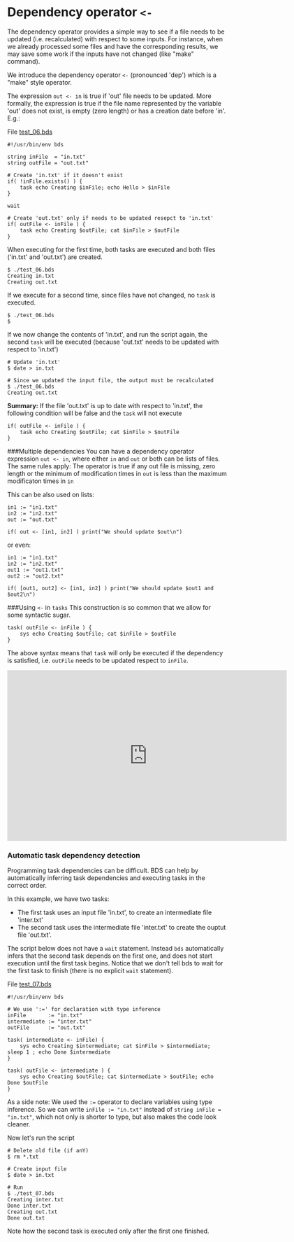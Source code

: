 # Dependency operator `<-` 
				
The dependency operator provides a simple way to see if a file needs to be updated (i.e. recalculated) with respect to some inputs.
For instance, when we already processed some files and have the corresponding results, we may save some work if the inputs have not changed (like "make" command).

We introduce the dependency operator `<-` (pronounced 'dep') which is a "make" style operator.

The expression `out <- in` is true if 'out' file needs to be updated.
More formally, the expression is true if the file name represented by the variable 'out' does not exist, is empty (zero length) or has a creation date before 'in'.
E.g.:

 File <a href="bds/test_06.bds">test_06.bds</a>
```
#!/usr/bin/env bds

string inFile  = "in.txt"
string outFile = "out.txt"

# Create 'in.txt' if it doesn't exist
if( !inFile.exists() ) {
    task echo Creating $inFile; echo Hello > $inFile
}

wait

# Create 'out.txt' only if needs to be updated resepct to 'in.txt'
if( outFile <- inFile ) {
    task echo Creating $outFile; cat $inFile > $outFile
}
```

When executing for the first time, both tasks are executed and both files ('in.txt' and 'out.txt') are created.
```
$ ./test_06.bds
Creating in.txt
Creating out.txt
```

If we execute for a second time, since files have not changed, no `task` is executed.
```
$ ./test_06.bds
$
```

If we now change the contents of 'in.txt', and run the script again, the second `task` will be executed (because 'out.txt' needs to be updated with respect to 'in.txt')
```
# Update 'in.txt'
$ date > in.txt

# Since we updated the input file, the output must be recalculated
$ ./test_06.bds 
Creating out.txt
```

**Summary:** If the file 'out.txt' is up to date with respect to 'in.txt', the following condition will be false and the `task` will not execute
```
if( outFile <- inFile ) {
	task echo Creating $outFile; cat $inFile > $outFile
}
```

###Multiple dependencies
You can have a dependency operator expression `out <- in`, where either `in` and `out` or both can be lists of files. 
The same rules apply: The operator is true if any out file is missing, zero length or the minimum of modification times in <code>out</code> is less than the maximum modificaton times in <code>in</code>

This can be also used on lists:
```
in1 := "in1.txt"
in2 := "in2.txt"
out := "out.txt"

if( out <- [in1, in2] ) print("We should update $out\n")
```

or even:
```
in1 := "in1.txt"
in2 := "in2.txt"
out1 := "out1.txt"
out2 := "out2.txt"

if( [out1, out2] <- [in1, in2] ) print("We should update $out1 and $out2\n")
```

###Using `<-` in `tasks`
This construction is so common that we allow for some syntactic sugar. 
```
task( outFile <- inFile ) { 
	sys echo Creating $outFile; cat $inFile > $outFile
}
```
The above syntax means that `task` will only be executed if the dependency is satisfied, i.e. `outFile` needs to be updated respect to `inFile`.

<iframe width="640" height="390" src="http://www.youtube.com/embed/oSjhkRuc0I8" frameborder="0" allowfullscreen></iframe>


### Automatic task dependency detection 

Programming task dependencies can be difficult.
BDS can help by automatically inferring task dependencies and executing tasks in the correct order.

In this example, we have two tasks:

* The first task uses an input file 'in.txt', to create an intermediate file 'inter.txt' 
* The second task uses the intermediate file 'inter.txt' to create the ouptut file 'out.txt'.

The script below does not have a `wait` statement. 
Instead `bds` automatically infers that the second task depends on the first one, and does not start execution until the first task begins.
Notice that we don't tell bds to wait for the first task to finish (there is no explicit `wait` statement). 

File <a href="bds/test_07.bds">test_07.bds</a>
```
#!/usr/bin/env bds

# We use ':=' for declaration with type inference
inFile       := "in.txt"		
intermediate := "inter.txt"
outFile      := "out.txt"

task( intermediate <- inFile) {
    sys echo Creating $intermediate; cat $inFile > $intermediate; sleep 1 ; echo Done $intermediate
}

task( outFile <- intermediate ) {
    sys echo Creating $outFile; cat $intermediate > $outFile; echo Done $outFile
}
```

As a side note: We used the `:=` operator to declare variables using type inference. 
So we can write `inFile := "in.txt"` instead of `string inFile = "in.txt"`, which not only is shorter to type, but also makes the code look cleaner.


Now let's run the script
```
# Delete old file (if anY)
$ rm *.txt

# Create input file
$ date > in.txt

# Run
$ ./test_07.bds 
Creating inter.txt
Done inter.txt
Creating out.txt
Done out.txt
```
Note how the second task is executed only after the first one finished.

